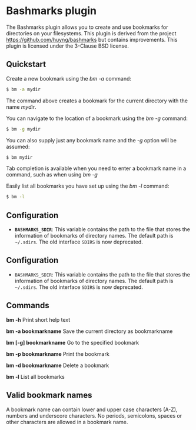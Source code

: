 # Bashmarks plugin

The Bashmarks plugin allows you to create and use bookmarks for directories on
your filesystems.  This plugin is derived from the project
https://github.com/huyng/bashmarks but contains improvements.  This plugin is
licensed under the 3-Clause BSD license.

## Quickstart

Create a new bookmark using the *bm -a* command:

```bash
$ bm -a mydir
```

The command above creates a bookmark for the current directory with the name
*mydir*.

You can navigate to the location of a bookmark using the *bm -g* command:

```bash
$ bm -g mydir
```

You can also supply just any bookmark name and the *-g* option will be assumed:

```bash
$ bm mydir
```

Tab completion is available when you need to enter a bookmark name in a
command, such as when using *bm -g*

Easily list all bookmarks you have set up using the *bm -l* command:

```bash
$ bm -l
```

## Configuration

- **`BASHMARKS_SDIR`**: This variable contains the path to the file that stores
  the information of bookmarks of directory names. The default path is
  `~/.sdirs`.  The old interface `SDIRS` is now deprecated.

## Configuration

- `BASHMARKS_SDIR`: This variable contains the path to the file that stores the
  information of bookmarks of directory names. The default path is `~/.sdirs`.
  The old interface `SDIRS` is now deprecated.

## Commands

**bm -h** Print short help text

**bm -a bookmarkname** Save the current directory as bookmarkname

**bm [-g] bookmarkname** Go to the specified bookmark

**bm -p bookmarkname** Print the bookmark

**bm -d bookmarkname** Delete a bookmark

**bm -l** List all bookmarks

## Valid bookmark names

A bookmark name can contain lower and upper case characters (A-Z), numbers and
underscore characters. No periods, semicolons, spaces or other characters are
allowed in a bookmark name.

